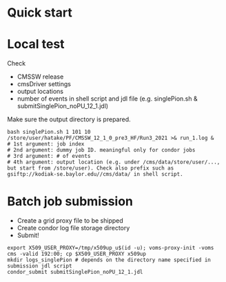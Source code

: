 # Quick start

# Local test
Check
- CMSSW release
- cmsDriver settings
- output locations
- number of events
in shell script and jdl file (e.g. singlePion.sh & submitSinglePion_noPU_12_1.jdl)

Make sure the output directory is prepared.
~~~
bash singlePion.sh 1 101 10 /store/user/hatake/PF/CMSSW_12_1_0_pre3_HF/Run3_2021 >& run_1.log &
# 1st argument: job index
# 2nd argument: dummy job ID. meaningful only for condor jobs
# 3rd argument: # of events
# 4th argument: output location (e.g. under /cms/data/store/user/..., but start from /store/user). Check also prefix such as gsiftp://kodiak-se.baylor.edu//cms/data/ in shell script.
~~~

# Batch job submission

- Create a grid proxy file to be shipped
- Create condor log file storage directory
- Submit!
~~~
export X509_USER_PROXY=/tmp/x509up_u$(id -u); voms-proxy-init -voms cms -valid 192:00; cp $X509_USER_PROXY x509up
mkdir logs_singlePion # depends on the directory name specified in submission jdl script
condor_submit submitSinglePion_noPU_12_1.jdl
~~~
